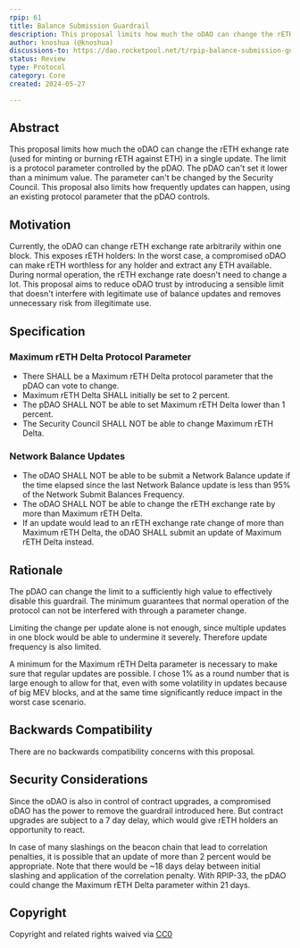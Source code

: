 ```yaml
---
rpip: 61
title: Balance Submission Guardrail
description: This proposal limits how much the oDAO can change the rETH exhange rate.
author: knoshua (@knoshua)
discussions-to: https://dao.rocketpool.net/t/rpip-balance-submission-guardrail/3010
status: Review
type: Protocol
category: Core
created: 2024-05-27

---
```


## Abstract
This proposal limits how much the oDAO can change the rETH exhange rate (used for minting or burning rETH against ETH) in a single update. The limit is a protocol parameter controlled by the pDAO. The pDAO can't set it lower than a minimum value. The parameter can't be changed by the Security Council.
This proposal also limits how frequently updates can happen, using an existing protocol parameter that the pDAO controls. 

## Motivation
Currently, the oDAO can change rETH exchange rate arbitrarily within one block. This exposes rETH holders: In the worst case, a compromised oDAO can make rETH worthless for any holder and extract any ETH available. During normal operation, the rETH exchange rate doesn't need to change a lot. This proposal aims to reduce oDAO trust by introducing a sensible limit that doesn't interfere with legitimate use of balance updates and removes unnecessary risk from illegitimate use.

## Specification

### Maximum rETH Delta Protocol Parameter
- There SHALL be a Maximum rETH Delta protocol parameter that the pDAO can vote to change.
- Maximum rETH Delta SHALL initially be set to 2 percent.
- The pDAO SHALL NOT be able to set Maximum rETH Delta lower than 1 percent.
- The Security Council SHALL NOT be able to change Maximum rETH Delta.

### Network Balance Updates
- The oDAO SHALL NOT be able to be submit a Network Balance update if the time elapsed since the last Network Balance update is less than 95% of the Network Submit Balances Frequency.
- The oDAO SHALL NOT be able to change the rETH exchange rate by more than Maximum rETH Delta.
- If an update would lead to an rETH exchange rate change of more than Maximum rETH Delta, the oDAO SHALL submit an update of Maximum rETH Delta instead.

## Rationale
The pDAO can change the limit to a sufficiently high value to effectively disable this guardrail. The minimum guarantees that normal operation of the protocol can not be interfered with through a parameter change.

Limiting the change per update alone is not enough, since multiple updates in one block would be able to undermine it severely. Therefore update frequency is also limited.

A minimum for the Maximum rETH Delta parameter is necessary to make sure that regular updates are possible. I chose 1% as a round number that is large enough to allow for that, even with some volatility in updates because of big MEV blocks, and at the same time significantly reduce impact in the worst case scenario.



## Backwards Compatibility
There are no backwards compatibility concerns with this proposal.

## Security Considerations
Since the oDAO is also in control of contract upgrades, a compromised oDAO has the power to remove the guardrail introduced here. But contract upgrades are subject to a 7 day delay, which would give rETH holders an opportunity to react.

In case of many slashings on the beacon chain that lead to correlation penalties, it is possible that an update of more than 2 percent would be appropriate. Note that there would be ~18 days delay between initial slashing and application of the correlation penalty. With RPIP-33, the pDAO could change the Maximum rETH Delta parameter within 21 days.

## Copyright
Copyright and related rights waived via [CC0](https://creativecommons.org/publicdomain/zero/1.0/.)
